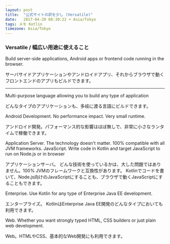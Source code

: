 ```yaml
---
layout: post
title:  "公式サイトの訳を少し (Versatile)"
date:   2017-04-20 08:30:22 + Asia/Tokyo
tags: メモ Kotlin
timezone: Asia/Tokyo
---
```


### Versatile / 幅広い用途に使えること

Build server-side applications, Android apps or frontend code running in the browser.

サーバサイドアプリケーションやアンドロイドアプリ、それからブラウザで動くフロントエンドのアプリもビルドできます。

-----

Multi-purpose language allowing you to build any type of application

どんなタイプのアプリケーションも、多岐に渡る言語にビルドできます。

Android Development.
No performance impact.
Very small runtime.

アンドロイド開発。パフォーマンス的な影響はほぼ無しで、非常に小さなランタイムで稼働できます。

Application Server.
The technology doesn't matter. 100% compatible with all JVM frameworks.
JavaScript. Write code in Kotlin and target JavaScript to run on Node.js or in browser

アプリケーションサーバ。
どんな技術を使っているかは、大した問題ではありません。100% JVMのフレームワークと互換性があります。
Kotlinでコードを書いて、Node.js向けのJavaScriptにすることも、ブラウザで動くJavaScriptにすることもできます。


Enterprise. Use Kotlin for any type of Enterprise Java EE development.

エンタープライズ。
KotlinはEnterprise Java EE開発のどんなタイプにおいても利用できます。


Web. Whether you want strongly typed HTML, CSS builders or just plain web development.

Web。HTMLやCSS、基本的なWeb開発にも利用できます。
